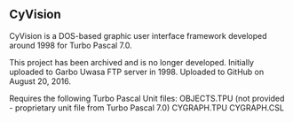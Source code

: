 CyVision
-----------------------------------------------------------
CyVision is a DOS-based graphic user interface framework developed around 1998 for Turbo Pascal 7.0.

This project has been archived and is no longer developed. Initially uploaded to Garbo Uwasa FTP server in 1998. Uploaded to GitHub on August 20, 2016.

Requires the following Turbo Pascal Unit files:
OBJECTS.TPU (not provided - proprietary unit file from Turbo Pascal 7.0)
CYGRAPH.TPU
CYGRAPH.CSL